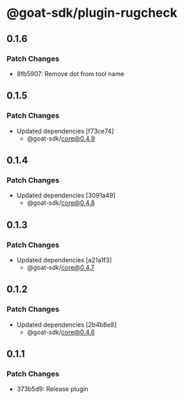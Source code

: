 # @goat-sdk/plugin-rugcheck

## 0.1.6

### Patch Changes

- 8fb5907: Remove dot from tool name

## 0.1.5

### Patch Changes

- Updated dependencies [f73ce74]
  - @goat-sdk/core@0.4.9

## 0.1.4

### Patch Changes

- Updated dependencies [3091a49]
  - @goat-sdk/core@0.4.8

## 0.1.3

### Patch Changes

- Updated dependencies [a21a1f3]
  - @goat-sdk/core@0.4.7

## 0.1.2

### Patch Changes

- Updated dependencies [2b4b8e8]
  - @goat-sdk/core@0.4.6

## 0.1.1

### Patch Changes

- 373b5d9: Release plugin
